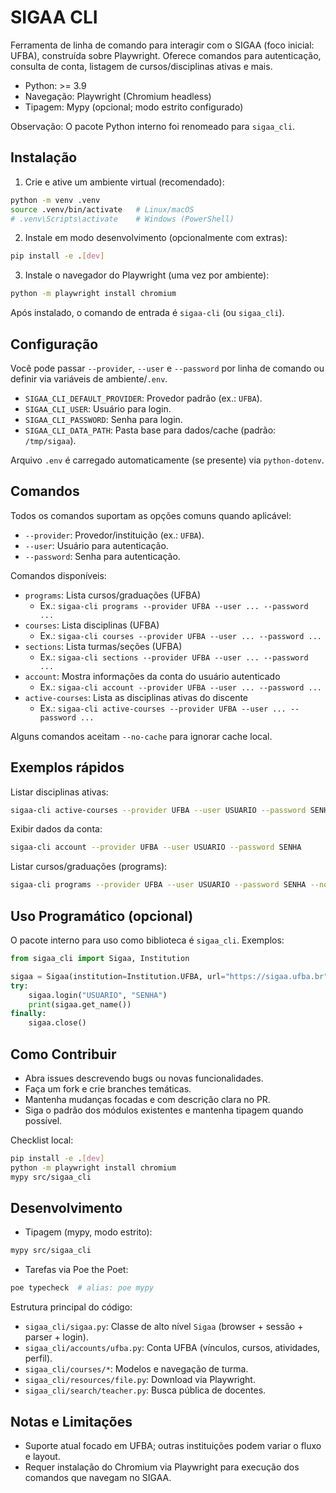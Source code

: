 # SIGAA CLI

Ferramenta de linha de comando para interagir com o SIGAA (foco inicial: UFBA), construída sobre Playwright. Oferece comandos para autenticação, consulta de conta, listagem de cursos/disciplinas ativas e mais.

- Python: >= 3.9
- Navegação: Playwright (Chromium headless)
- Tipagem: Mypy (opcional; modo estrito configurado)

Observação: O pacote Python interno foi renomeado para `sigaa_cli`.

## Instalação

1) Crie e ative um ambiente virtual (recomendado):

```bash
python -m venv .venv
source .venv/bin/activate   # Linux/macOS
# .venv\Scripts\activate    # Windows (PowerShell)
```

2) Instale em modo desenvolvimento (opcionalmente com extras):

```bash
pip install -e .[dev]
```

3) Instale o navegador do Playwright (uma vez por ambiente):

```bash
python -m playwright install chromium
```

Após instalado, o comando de entrada é `sigaa-cli` (ou `sigaa_cli`).

## Configuração

Você pode passar `--provider`, `--user` e `--password` por linha de comando ou definir via variáveis de ambiente/`.env`.

- `SIGAA_CLI_DEFAULT_PROVIDER`: Provedor padrão (ex.: `UFBA`).
- `SIGAA_CLI_USER`: Usuário para login.
- `SIGAA_CLI_PASSWORD`: Senha para login.
- `SIGAA_CLI_DATA_PATH`: Pasta base para dados/cache (padrão: `/tmp/sigaa`).

Arquivo `.env` é carregado automaticamente (se presente) via `python-dotenv`.

## Comandos

Todos os comandos suportam as opções comuns quando aplicável:

- `--provider`: Provedor/instituição (ex.: `UFBA`).
- `--user`: Usuário para autenticação.
- `--password`: Senha para autenticação.

Comandos disponíveis:

- `programs`: Lista cursos/graduações (UFBA)
  - Ex.: `sigaa-cli programs --provider UFBA --user ... --password ...`
- `courses`: Lista disciplinas (UFBA)
  - Ex.: `sigaa-cli courses --provider UFBA --user ... --password ...`
- `sections`: Lista turmas/seções (UFBA)
  - Ex.: `sigaa-cli sections --provider UFBA --user ... --password ...`
- `account`: Mostra informações da conta do usuário autenticado
  - Ex.: `sigaa-cli account --provider UFBA --user ... --password ...`
- `active-courses`: Lista as disciplinas ativas do discente
  - Ex.: `sigaa-cli active-courses --provider UFBA --user ... --password ...`

Alguns comandos aceitam `--no-cache` para ignorar cache local.

## Exemplos rápidos

Listar disciplinas ativas:

```bash
sigaa-cli active-courses --provider UFBA --user USUARIO --password SENHA
```

Exibir dados da conta:

```bash
sigaa-cli account --provider UFBA --user USUARIO --password SENHA
```

Listar cursos/graduações (programs):

```bash
sigaa-cli programs --provider UFBA --user USUARIO --password SENHA --no-cache
```

## Uso Programático (opcional)

O pacote interno para uso como biblioteca é `sigaa_cli`. Exemplos:

```python
from sigaa_cli import Sigaa, Institution

sigaa = Sigaa(institution=Institution.UFBA, url="https://sigaa.ufba.br")
try:
    sigaa.login("USUARIO", "SENHA")
    print(sigaa.get_name())
finally:
    sigaa.close()
```

## Como Contribuir

- Abra issues descrevendo bugs ou novas funcionalidades.
- Faça um fork e crie branches temáticas.
- Mantenha mudanças focadas e com descrição clara no PR.
- Siga o padrão dos módulos existentes e mantenha tipagem quando possível.

Checklist local:

```bash
pip install -e .[dev]
python -m playwright install chromium
mypy src/sigaa_cli
```

## Desenvolvimento

- Tipagem (mypy, modo estrito):

```bash
mypy src/sigaa_cli
```

- Tarefas via Poe the Poet:

```bash
poe typecheck  # alias: poe mypy
```

Estrutura principal do código:

- `sigaa_cli/sigaa.py`: Classe de alto nível `Sigaa` (browser + sessão + parser + login).
- `sigaa_cli/accounts/ufba.py`: Conta UFBA (vínculos, cursos, atividades, perfil).
- `sigaa_cli/courses/*`: Modelos e navegação de turma.
- `sigaa_cli/resources/file.py`: Download via Playwright.
- `sigaa_cli/search/teacher.py`: Busca pública de docentes.

## Notas e Limitações

- Suporte atual focado em UFBA; outras instituições podem variar o fluxo e layout.
- Requer instalação do Chromium via Playwright para execução dos comandos que navegam no SIGAA.
